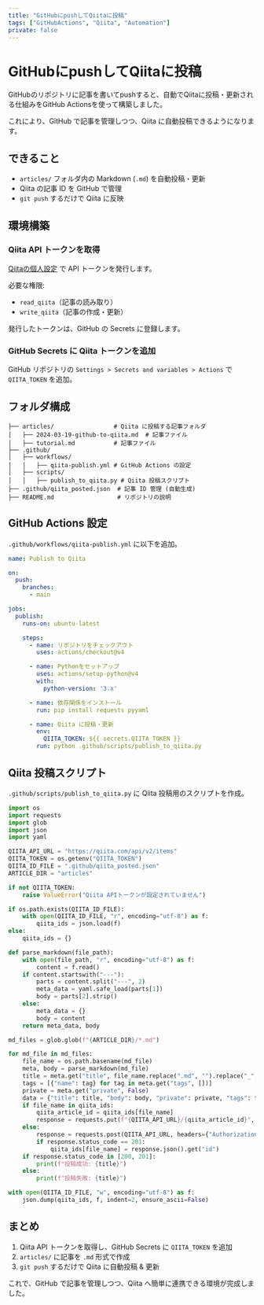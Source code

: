 ```yaml
---
title: "GitHubにpushしてQiitaに投稿"
tags: ["GitHubActions", "Qiita", "Automation"]
private: false
---
```


# GitHubにpushしてQiitaに投稿

GitHubのリポジトリに記事を書いてpushすると、自動でQiitaに投稿・更新される仕組みをGitHub Actionsを使って構築しました。

これにより、GitHub で記事を管理しつつ、Qiita に自動投稿できるようになります。

## できること
- `articles/` フォルダ内の Markdown (`.md`) を自動投稿・更新
- Qiita の記事 ID を GitHub で管理
- `git push` するだけで Qiita に反映

## 環境構築

### Qiita API トークンを取得
[Qiitaの個人設定](https://qiita.com/settings/applications) で API トークンを発行します。

必要な権限:
- `read_qiita`（記事の読み取り）
- `write_qiita`（記事の作成・更新）

発行したトークンは、GitHub の Secrets に登録します。

### GitHub Secrets に Qiita トークンを追加
GitHub リポジトリの `Settings > Secrets and variables > Actions` で `QIITA_TOKEN` を追加。

## フォルダ構成

```
├── articles/                 # Qiita に投稿する記事フォルダ
│   ├── 2024-03-19-github-to-qiita.md  # 記事ファイル
│   ├── tutorial.md           # 記事ファイル
├── .github/
│   ├── workflows/
│   │   ├── qiita-publish.yml # GitHub Actions の設定
│   ├── scripts/
│   │   ├── publish_to_qiita.py # Qiita 投稿スクリプト
├── .github/qiita_posted.json  # 記事 ID 管理 (自動生成)
├── README.md                  # リポジトリの説明
```

## GitHub Actions 設定

`.github/workflows/qiita-publish.yml` に以下を追加。

```yaml
name: Publish to Qiita

on:
  push:
    branches:
      - main

jobs:
  publish:
    runs-on: ubuntu-latest

    steps:
      - name: リポジトリをチェックアウト
        uses: actions/checkout@v4

      - name: Pythonをセットアップ
        uses: actions/setup-python@v4
        with:
          python-version: '3.x'

      - name: 依存関係をインストール
        run: pip install requests pyyaml

      - name: Qiita に投稿・更新
        env:
          QIITA_TOKEN: ${{ secrets.QIITA_TOKEN }}
        run: python .github/scripts/publish_to_qiita.py
```

## Qiita 投稿スクリプト

`.github/scripts/publish_to_qiita.py` に Qiita 投稿用のスクリプトを作成。

```python
import os
import requests
import glob
import json
import yaml

QIITA_API_URL = "https://qiita.com/api/v2/items"
QIITA_TOKEN = os.getenv("QIITA_TOKEN")
QIITA_ID_FILE = ".github/qiita_posted.json"
ARTICLE_DIR = "articles"

if not QIITA_TOKEN:
    raise ValueError("Qiita APIトークンが設定されていません")

if os.path.exists(QIITA_ID_FILE):
    with open(QIITA_ID_FILE, "r", encoding="utf-8") as f:
        qiita_ids = json.load(f)
else:
    qiita_ids = {}

def parse_markdown(file_path):
    with open(file_path, "r", encoding="utf-8") as f:
        content = f.read()
    if content.startswith("---"):
        parts = content.split("---", 2)
        meta_data = yaml.safe_load(parts[1])
        body = parts[2].strip()
    else:
        meta_data = {}
        body = content
    return meta_data, body

md_files = glob.glob(f"{ARTICLE_DIR}/*.md")

for md_file in md_files:
    file_name = os.path.basename(md_file)
    meta, body = parse_markdown(md_file)
    title = meta.get("title", file_name.replace(".md", "").replace("_", " ").title())
    tags = [{"name": tag} for tag in meta.get("tags", [])]
    private = meta.get("private", False)
    data = {"title": title, "body": body, "private": private, "tags": tags}
    if file_name in qiita_ids:
        qiita_article_id = qiita_ids[file_name]
        response = requests.put(f"{QIITA_API_URL}/{qiita_article_id}", headers={"Authorization": f"Bearer {QIITA_TOKEN}"}, json=data)
    else:
        response = requests.post(QIITA_API_URL, headers={"Authorization": f"Bearer {QIITA_TOKEN}"}, json=data)
        if response.status_code == 201:
            qiita_ids[file_name] = response.json().get("id")
    if response.status_code in [200, 201]:
        print(f"投稿成功: {title}")
    else:
        print(f"投稿失敗: {title}")

with open(QIITA_ID_FILE, "w", encoding="utf-8") as f:
    json.dump(qiita_ids, f, indent=2, ensure_ascii=False)
```

## まとめ
1. Qiita API トークンを取得し、GitHub Secrets に `QIITA_TOKEN` を追加
2. `articles/` に記事を `.md` 形式で作成
3. `git push` するだけで Qiita に自動投稿 & 更新

これで、GitHub で記事を管理しつつ、Qiita へ簡単に連携できる環境が完成しました。
